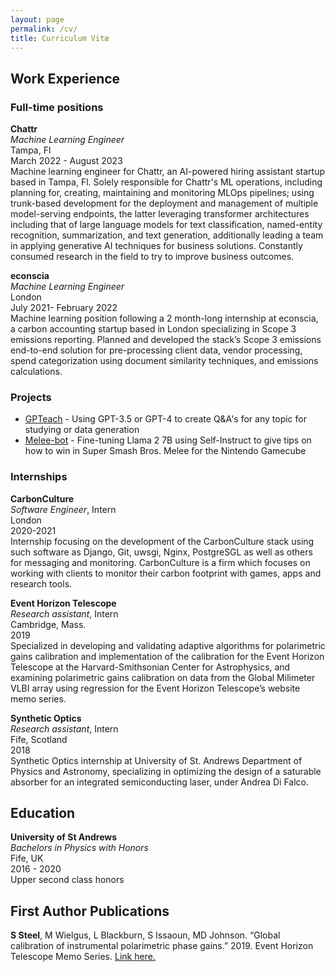 ```yaml
---
layout: page
permalink: /cv/
title: Curriculum Vitæ
---
```

<!---
Sanger Steel
sangersteel@gmail.com | 914-708-9301 | github.com/sangstar | sangstar.github.io 

- 3+ years experience harnessing large language models (LLMs) to improve business outcomes using PyTorch, Tensorflow, HuggingFace, SpaCy, Scikit-learn
- 5+ years experience with Python
- 2+ years working with cloud platforms such as AWS, Azure, GCP 

--->

## Work Experience
### Full-time positions
**Chattr**  
*Machine Learning Engineer* \
Tampa, Fl \
March 2022 - August 2023 \
Machine learning engineer for Chattr, an AI-powered hiring assistant startup based in Tampa, Fl. Solely responsible for Chattr's ML operations, including planning for, creating, maintaining and monitoring MLOps pipelines; using trunk-based development for the deployment and management of multiple model-serving endpoints, the latter leveraging transformer architectures including that of large language models for text classification, named-entity recognition, summarization, and text generation, additionally leading a team in applying generative AI techniques for business solutions. Constantly consumed research in the field to try to improve business outcomes.

**econscia**  
*Machine Learning Engineer* \
London \
July 2021- February 2022 \
Machine learning position following a 2 month-long internship at econscia, a carbon accounting startup based in
London specializing in Scope 3 emissions reporting. Planned and developed the stack’s Scope 3 emissions end-to-end
solution for pre-processing client data, vendor processing, spend categorization using document similarity techniques,
and emissions calculations.

### Projects
- [GPTeach](https://github.com/sangstar/gpteach) - Using GPT-3.5 or GPT-4 to create Q&A's for any topic for studying or data generation
- [Melee-bot](https://github.com/sangstar/melee-bot) - Fine-tuning Llama 2 7B using Self-Instruct to give tips on how to win in Super Smash Bros. Melee for the Nintendo Gamecube

### Internships
**CarbonCulture**  
*Software Engineer*, Intern   
London  
2020-2021  
Internship focusing on the development of the CarbonCulture stack using such software as Django, Git, uwsgi, Nginx,
PostgreSGL as well as others for messaging and monitoring. CarbonCulture is a firm which focuses on working with
clients to monitor their carbon footprint with games, apps and research tools.

**Event Horizon Telescope**  
*Research assistant*, Intern  
Cambridge, Mass.  
2019  
Specialized in developing and validating adaptive algorithms for polarimetric gains calibration and implementation of
the calibration for the Event Horizon Telescope at the Harvard-Smithsonian Center for Astrophysics, and examining
polarimetric gains calibration on data from the Global Milimeter VLBI array using regression for the Event Horizon Telescope’s website
memo series.

**Synthetic Optics**  
*Research assistant*, Intern  
Fife, Scotland  
2018  
Synthetic Optics internship at University of St. Andrews Department of Physics and Astronomy, specializing in
optimizing the design of a saturable absorber for an integrated semiconducting laser, under Andrea Di Falco.

## Education
**University of St Andrews**  
*Bachelors in Physics with Honors*  
Fife, UK  
2016 - 2020  
Upper second class honors 

## First Author Publications
**S Steel**, M Wielgus, L Blackburn, S Issaoun, MD Johnson. “Global calibration of instrumental polarimetric phase
gains.” 2019. Event Horizon Telescope Memo Series. [Link here.](https://eventhorizontelescope.org/files/eht/files/EHT_memo_Steel_2019-CE-03.pdf)

